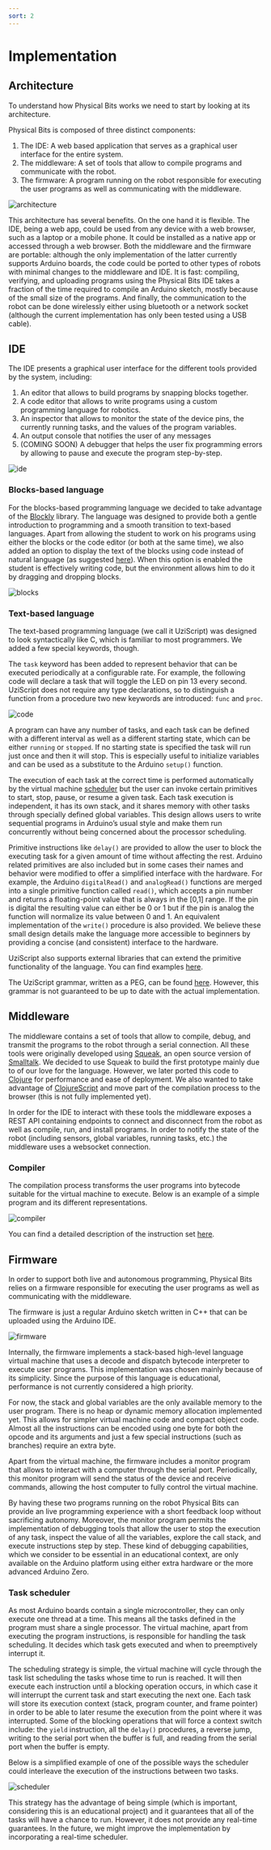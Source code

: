 ```yaml
---
sort: 2
---
```


# Implementation

## Architecture

To understand how Physical Bits works we need to start by looking at its architecture.

Physical Bits is composed of three distinct components:
1. The IDE: A web based application that serves as a graphical user interface for the entire system.
2. The middleware: A set of tools that allow to compile programs and communicate with the robot.
3. The firmware: A program running on the robot responsible for executing the user programs as well as communicating with the middleware.

![architecture](../img/architecture.png)

This architecture has several benefits. On the one hand it is flexible. The IDE, being a web app, could be used from any device with a web browser, such as a laptop or a mobile phone. It could be installed as a native app or accessed through a web browser. Both the middleware and the firmware are portable: although the only implementation of the latter currently supports Arduino boards, the code could be ported to other types of robots with minimal changes to the middleware and IDE. It is fast: compiling, verifying, and uploading programs using the Physical Bits IDE takes a fraction of the time required to compile an Arduino sketch, mostly because of the small size of the programs. And finally, the communication to the robot can be done wirelessly either using bluetooth or a network socket (although the current implementation has only been tested using a USB cable).

## IDE

The IDE presents a graphical user interface for the different tools provided by the system, including:
1. An editor that allows to build programs by snapping blocks together.
2. A code editor that allows to write programs using a custom programming language for robotics.
3. An inspector that allows to monitor the state of the device pins, the currently running tasks, and the values of the program variables.
4. An output console that notifies the user of any messages
5. (COMING SOON) A debugger that helps the user fix programming errors by allowing to pause and execute the program step-by-step.

![ide](../img/physical-bits.png)

### Blocks-based language

For the blocks-based programming language we decided to take advantage of the [Blockly](https://developers.google.com/blockly) library.
The language was designed to provide both a gentle introduction to programming and a smooth transition to text-based languages.
Apart from allowing the student to work on his programs using either the blocks or the code editor (or both at the same time), we also added an option to display the text of the blocks using code instead of natural language (as suggested [here](https://developers.google.com/blockly/guides/app-integration/best-practices#9_exit_strategy)). When this option is enabled the student is effectively writing code, but the environment allows him to do it by dragging and dropping blocks.

![blocks](../img/blocks.png)

### Text-based language

The text-based programming language (we call it UziScript) was designed to look syntactically like C, which is familiar to most programmers. We added a few special keywords, though.

The `task` keyword has been added to represent behavior that can be executed periodically at a configurable rate. For example, the following code will declare a task that will toggle the LED on pin 13 every second. UziScript does not require any type declarations, so to distinguish a function from a procedure two new keywords are introduced: `func` and `proc`.

![code](../img/code.png)

A program can have any number of tasks, and each task can be defined with a different interval as well as a different starting state, which can be either `running` or `stopped`. If no starting state is specified the task will run just once and then it will stop. This is especially useful to initialize variables and can be used as a substitute to the Arduino `setup()` function.

The execution of each task at the correct time is performed automatically by the virtual machine [scheduler](#task-scheduler) but the user can invoke certain primitives to start, stop, pause, or resume a given task. Each task execution is independent, it has its own stack, and it shares memory with other tasks through specially defined global variables. This design allows users to write sequential programs in Arduino’s usual style and make them run concurrently without being concerned about the processor scheduling.

Primitive instructions like `delay()` are provided to allow the user to block the executing task for a given amount of time without affecting the rest. Arduino related primitives are also included but in some cases their names and behavior were modified to offer a simplified interface with the hardware. For example, the Arduino `digitalRead()` and `analogRead()` functions are merged into a single primitive function called `read()`, which accepts a pin number and returns a floating-point value that is always in the [0,1] range. If the pin is digital the resulting value can either be 0 or 1 but if the pin is analog the function will normalize its value between 0 and 1. An equivalent implementation of the `write()` procedure is also provided. We believe these small design details make the language more accessible to beginners by providing a concise (and consistent) interface to the hardware.

UziScript also supports external libraries that can extend the primitive functionality of the language. You can find examples [here](https://github.com/GIRA/PhysicalBits/tree/master/uzi/libraries).

The UziScript grammar, written as a PEG, can be found [here](https://github.com/GIRA/PhysicalBits/tree/master/docs/uzi.pegjs). However, this grammar is not guaranteed to be up to date with the actual implementation.

## Middleware

The middleware contains a set of tools that allow to compile, debug, and transmit the programs to the robot through a serial connection. All these tools were originally developed using [Squeak](https://squeak.org/), an open source version of [Smalltalk](https://en.wikipedia.org/wiki/Smalltalk). We decided to use Squeak to build the first prototype mainly due to of our love for the language. However, we later ported this code to [Clojure](https://clojure.org/) for performance and ease of deployment. We also wanted to take advantage of [ClojureScript](https://clojurescript.org/) and move part of the compilation process to the browser (this is not fully implemented yet).

In order for the IDE to interact with these tools the middleware exposes a REST API containing endpoints to connect and disconnect from the robot as well as compile, run, and install programs. In order to notify the state of the robot (including sensors, global variables, running tasks, etc.) the middleware uses a websocket connection.

### Compiler

The compilation process transforms the user programs into bytecode suitable for the virtual machine to execute. Below is an example of a simple program and its different representations.

![compiler](../img/compiler.png)

You can find a detailed description of the instruction set [here](https://github.com/GIRA/PhysicalBits/blob/master/docs/ISA.md).

## Firmware

In order to support both live and autonomous programming, Physical Bits relies on a firmware responsible for executing the user programs as well as communicating with the middleware.

The firmware is just a regular Arduino sketch written in C++ that can be uploaded using the Arduino IDE.

![firmware](../img/firmware.png)

Internally, the firmware implements a stack-based high-level language virtual machine that uses a decode and dispatch bytecode interpreter to execute user programs. This implementation was chosen mainly because of its simplicity. Since the purpose of this language is educational, performance is not currently considered a high priority.

For now, the stack and global variables are the only available memory to the user program. There is no heap or dynamic memory allocation implemented yet. This allows for simpler virtual machine code and compact object code. Almost all the instructions can be encoded using one byte for both the opcode and its arguments and just a few special instructions (such as branches) require an extra byte.

Apart from the virtual machine, the firmware includes a monitor program that allows to interact with a computer through the serial port. Periodically, this monitor program will send the status of the device and receive commands, allowing the host computer to fully control the virtual machine.

By having these two programs running on the robot Physical Bits can provide an live programming experience with a short feedback loop without sacrificing autonomy. Moreover, the monitor program permits the implementation of debugging tools that allow the user to stop the execution of any task, inspect the value of all the variables, explore the call stack, and execute instructions step by step. These kind of debugging capabilities, which we consider to be essential in an educational context, are only available on the Arduino platform using either extra hardware or the more advanced Arduino Zero.

### Task scheduler

As most Arduino boards contain a single microcontroller, they can only execute one thread at a time. This means all the tasks defined in the program must share a single processor. The virtual machine, apart from executing the program instructions, is responsible for handling the task scheduling. It decides which task gets executed and when to preemptively interrupt it.

The scheduling strategy is simple, the virtual machine will cycle through the task list scheduling the tasks whose time to run is reached. It will then execute each instruction until a blocking operation occurs, in which case it will interrupt the current task and start executing the next one. Each task will store its execution context (stack, program counter, and frame pointer) in order to be able to later resume the execution from the point where it was interrupted. Some of the blocking operations that will force a context switch include: the `yield` instruction, all the `delay()` procedures, a reverse jump, writing to the serial port when the buffer is full, and reading from the serial port when the buffer is empty.

Below is a simplified example of one of the possible ways the scheduler could interleave the execution of the instructions between two tasks.

![scheduler](../img/scheduler.png)

This strategy has the advantage of being simple (which is important, considering this is an educational project) and it guarantees that all of the tasks will have a chance to run. However, it does not provide any real-time guarantees. In the future, we might improve the implementation by incorporating a real-time scheduler.
